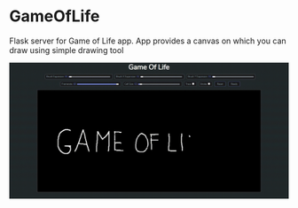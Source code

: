 # GameOfLife

Flask server for Game of Life app. App provides a canvas on which you can draw using simple drawing tool

![](rdm/preview.gif)
